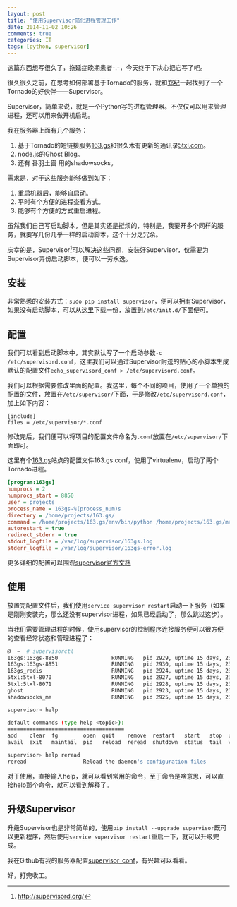 ```yaml
---
layout: post
title: "使用Supervisor简化进程管理工作"
date: 2014-11-02 10:26
comments: true
categories: IT
tags: [python, supervisor]
---
```


这篇东西想写很久了，拖延症晚期患者-.-，今天终于下决心把它写了吧。

很久很久之前，在思考如何部署基于Tornado的服务，就和[郑纪](http://zheng-ji.info/)一起找到了一个Tornado的好伙伴——Supervisor。

Supervisor，简单来说，就是一个Python写的进程管理器。不仅仅可以用来管理进程，还可以用来做开机启动。

我在服务器上面有几个服务：

<!-- more -->

1. 基于Tornado的短链接服务[163.gs](http://163.gs)和很久木有更新的通讯录[5txl.com](http://5txl.com)。
2. node.js的Ghost Blog。
3. 还有 番羽土啬 用的shadowsocks。

需求是，对于这些服务能够做到如下：

1. 重启机器后，能够自启动。
2. 平时有个方便的进程查看方式。
3. 能够有个方便的方式重启进程。

虽然我们自己写启动脚本，但是其实还是挺烦的，特别是，我要开多个同样的服务，就要写几份几乎一样的启动脚本，这个十分之冗余。

庆幸的是，Supervisor[^1]可以解决这些问题，安装好Supervisor，仅需要为Supervisor弄份启动脚本，便可以一劳永逸。

## 安装

非常熟悉的安装方式：`sudo pip install supervisor`，便可以拥有Supervisor，如果没有启动脚本，可以从[这里](https://github.com/cedricporter/supervisor_conf/blob/master/init.d/supervisor)下载一份，放置到`/etc/init.d/`下面便可。

## 配置

我们可以看到启动脚本中，其实默认写了一个启动参数`-c /etc/supervisord.conf`，这里我们可以通过Supervisor附送的贴心的小脚本生成默认的配置文件`echo_supervisord_conf > /etc/supervisord.conf`。

我们可以根据需要修改里面的配置。我这里，每个不同的项目，使用了一个单独的配置的文件，放置在`/etc/supervisor/`下面，于是修改`/etc/supervisord.conf`，加上如下内容：

```
[include]
files = /etc/supervisor/*.conf
```

修改完后，我们便可以将项目的配置文件命名为`.conf`放置在`/etc/supervisor/`下面即可。

这里有个[163.gs](http://163.gs)站点的配置文件163.gs.conf，使用了virtualenv，启动了两个Tornado进程。

``` ini 163.gs.conf https://github.com/cedricporter/supervisor_conf/blob/master/supervisor/163.gs.conf
[program:163gs]
numprocs = 2
numprocs_start = 8850
user = projects
process_name = 163gs-%(process_num)s
directory = /home/projects/163.gs/
command = /home/projects/163.gs/env/bin/python /home/projects/163.gs/main.py --port=%(process_num)s
autorestart = true
redirect_stderr = true
stdout_logfile = /var/log/supervisor/163gs.log
stderr_logfile = /var/log/supervisor/163gs-error.log
```

更多详细的配置可以围观[supervisor官方文档](http://supervisord.org/configuration.html)

## 使用

放置完配置文件后，我们使用`service supervisor restart`启动一下服务（如果是刚刚安装完，那么还没有supervisor进程，如果已经启动了，那么跳过这步）。

当我们需要管理进程的时候，使用supervisor的控制程序连接服务便可以很方便的查看经常状态和管理进程了：

``` bash
@  ~  # supervisorctl
163gs:163gs-8850                 RUNNING   pid 2929, uptime 15 days, 23:35:21
163gs:163gs-8851                 RUNNING   pid 2930, uptime 15 days, 23:35:21
163gs_redis                      RUNNING   pid 2924, uptime 15 days, 23:35:21
5txl:5txl-8070                   RUNNING   pid 2927, uptime 15 days, 23:35:21
5txl:5txl-8071                   RUNNING   pid 2928, uptime 15 days, 23:35:21
ghost                            RUNNING   pid 2923, uptime 15 days, 23:35:21
shadowsocks_me                   RUNNING   pid 2925, uptime 15 days, 23:35:21

supervisor> help

default commands (type help <topic>):
=====================================
add    clear  fg        open  quit    remove  restart   start   stop  update
avail  exit   maintail  pid   reload  reread  shutdown  status  tail  version

supervisor> help reread
reread                  Reload the daemon's configuration files
```

对于使用，直接输入help，就可以看到常用的命令，至于命令是啥意思，可以直接help那个命令，就可以看到解释了。

## 升级Supervisor

升级Supervisor也是非常简单的，使用`pip install --upgrade supervisor`既可以更新程序，然后使用`service supervisor restart`重启一下，就可以升级完成。

我在Github有我的服务器配置[supervisor_conf](https://github.com/cedricporter/supervisor_conf)，有兴趣可以看看。

好，打完收工。

[^1]: http://supervisord.org/
